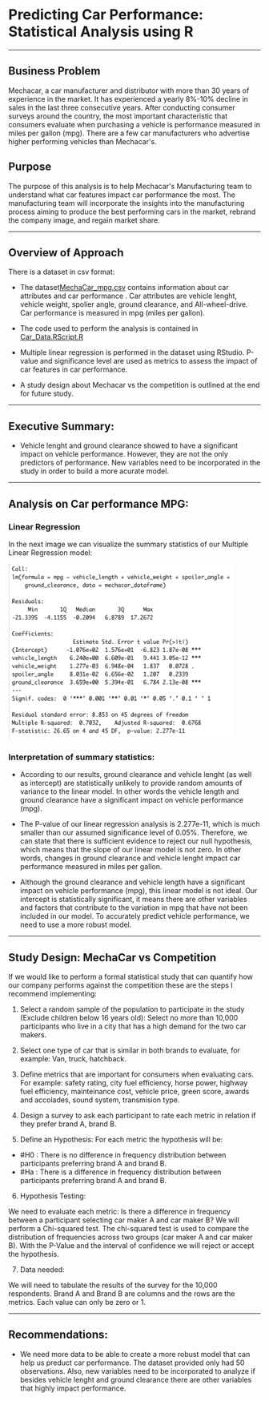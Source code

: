 
# Predicting Car Performance: Statistical Analysis using R

---

## Business Problem

Mechacar, a car manufacturer and distributor with more than 30 years of experience in the market.  It has experienced a yearly 8%-10% decline in sales in the last three consecutive years.  After conducting consumer surveys around the country, the most important characteristic that consumers evaluate when purchasing a vehicle is performance measured in miles per gallon (mpg).  There are a few car manufacturers who advertise higher performing vehicles than Mechacar's.

## Purpose

The purpose of this analysis is to help Mechacar's Manufacturing team to understand what car features impact car performance the most.   The manufacturing team will incorporate the insights into the manufacturing process aiming to produce the best performing cars in the market, rebrand the company image, and regain market share.

---

## Overview of Approach

There is a dataset in csv format:

* The dataset[MechaCar_mpg.csv](https://github.com/NataliaVelasquez18/Car_Data_Statistical_Analysis/blob/main/MechaCar_mpg.csv) contains information about car attributes and car performance . Car attributes are vehicle lenght, vehicle weight, spolier angle, ground clearance, and All-wheel-drive.  Car performance is measured in mpg (miles per gallon).

* The code used to perform the analysis is contained in [Car_Data.RScript.R](https://github.com/NataliaVelasquez18/Car_Data_Statistical_Analysis/blob/main/Car_Data.RScript.R)

* Multiple linear regression is performed in the dataset using RStudio.  P-value and significance level are used as metrics to assess the impact of car features in car performance.

* A study design about Mechacar vs the competition is outlined at the end for future study. 

---

## Executive Summary:

* Vehicle lenght and ground clearance showed to have a significant impact on vehicle performance.  However, they are not the only predictors of performance.  New variables need to be incorporated in the study in order to build a more acurate model.  

---

## Analysis on Car performance MPG:


### Linear Regression


In the next image we can visualize the summary statistics of our Multiple Linear Regression model:




<img src= "https://github.com/NataliaVelasquez18/Car_Data_Statistical_Analysis/blob/main/Screenshots/multiple_linear_regression_mpg.png" width="450" height="350" />



### Interpretation of summary statistics:

* According to our results, ground clearance and vehicle lenght (as well as intercept) are statistically unlikely to provide random amounts of variance to the linear model. In other words the vehicle length and ground clearance have a significant impact on vehicle performance (mpg). 


* The P-value of our linear regression analysis is 2.277e-11, which is much smaller than our assumed significance level of 0.05%. Therefore, we can state that there is sufficient evidence to reject our null hypothesis, which means that the slope of our linear model is not zero.  In other words, changes in ground clearance and vehicle lenght impact car performance measured in miles per gallon.


* Although the ground clearance and vehicle length have a significant impact on vehicle performance (mpg), this linear model is not ideal. Our intercept is statistically significant, it means there are other variables and factors that contribute to the variation in mpg that have not been included in our model. To accurately predict vehicle performance, we need to use a more robust model.


---

## Study Design: MechaCar vs Competition

If we would like to perform a formal statistical study that can quantify how our company performs against the competition these are the steps I recommend implementing:

1. Select a random sample of the population to participate in the study (Exclude children below 16 years old): Select no more than 10,000 participants who live in a city that has a high demand for the two car makers.

2. Select one type of car that is similar in both brands to evaluate, for example: Van, truck, hatchback.

3. Define metrics that are important for consumers when evaluating cars.  For example: safety rating, city fuel efficiency, horse power, highway fuel efficiency, mainteinance cost, vehicle price, green score, awards and accolades, sound system, transmision type.

4. Design a survey to ask each participant to rate each metric in relation if they prefer brand A, brand B. 

5. Define an Hypothesis:  For each metric the hypothesis will be:

* #H0 : There is no difference in frequency distribution between participants preferring brand A and brand B.
* #Ha : There is a difference in frequency distribution between participants preferring brand A and brand B.

6. Hypothesis Testing:

We need to evaluate each metric: Is there a difference in frequency between a participant selecting car maker A and car maker B? We will perform a Chi-squared test.  The chi-squared test is used to compare the distribution of frequencies across two groups (car maker A and car maker B).  With the P-Value and the interval of confidence we will reject or accept the hypothesis.

7. Data needed: 

We will need to tabulate the results of the survey for the 10,000 respondents. Brand A and Brand B are columns and the rows are the metrics.  Each value can only be zero or 1.


---

## Recommendations:

* We need more data to be able to create a more robust model that can help us preduct car performance.  The dataset provided only had 50 observations. Also, new variables need to be incorporated to analyze if besides vehicle lenght and ground clearance there are other variables that highly impact performance.

